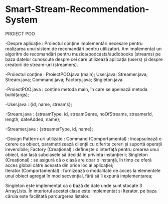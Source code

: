 # Smart-Stream-Recommendation-System

PROIECT POO

-Despre aplicație :
Proiectul conține implementări necesare pentru realizarea unui sistem de recomandări pentru utilizatori.
Am implementat un algoritm de recomandări pentru muzica/podcasts/audiobooks (streams) pe baza datelor
cunoscute despre cei care utilizează aplicația (users) și despre creatorii de stream-uri (streamers).

-Proiectul conține  :
	ProiectPOO.java (main);
    User.java;
	Streamer.java;
	Stream.java;
    Command.java;
	Factory.java;
	Singleton.java.

-ProiectPOO.java : conține metoda main, în care se apelează metoda build(args);

-User.java : {id, name, streams};

-Stream.java : {streamType, id, streamGenre, noOfStreams, streamerId, length, dateAdded, name};

-Streamer.java : {streamerType, id, name};

-Design Pattern-uri utilizate :
	Command (Comportamental) : 
		încapsulează o cerere ca obiect, parametrizează clienții cu diferite cereri și
		suportă operații ireversibile;
	Factory (Creațional) : 
		definește o interfață pentru crearea unui obiect, dar lasă subclasele să decidă în
		privința instanțierii;
	Singleton (Creațional) :
		se asigură că o clasă are doar o instanță, în timp ce oferă acces global către aceasta
		din orice loc al aplicației;	
	Iterator (Comportamental) :
		furnizează o modalitate de acces la elementele unui obiect agregat în mod
		secvențial, fără să îi expună implementarea;
	
Singleton este implementat ca o bază de date unde sunt stocate 3 ArrayLists. În interiorul
acestei clase este implementat si Iterator, pe baza căruia este facilitată parcurgerea listelor.
